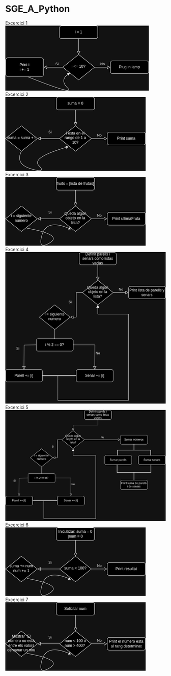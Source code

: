 # SGE_A_Python

Excercici 1
![Ex1](diagrames_flux/SGE_A3_Ex1.drawio.png)
Excercici 2
![Ex2](diagrames_flux/SGE_A3_Ex2.drawio.png)
Excercici 3
![Ex3](diagrames_flux/SGE_A3_Ex3.drawio.png)
Excercici 4
![Ex4](diagrames_flux/SGE_A3_Ex4.drawio.png)
Excercici 5
![Ex5](diagrames_flux/SGE_A3_Ex5.drawio.png)
Excercici 6
![Ex6](diagrames_flux/SGE_A3_Ex6.drawio.png)
Excercici 7
![Ex7](diagrames_flux/SGE_A3_Ex7.drawio.png)
